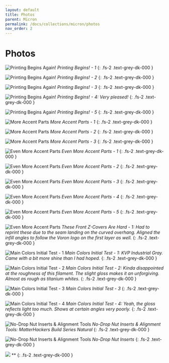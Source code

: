 ```yaml
---
layout: default
title: Photos
parent: Micron
permalink: /docs/collections/micron/photos
nav_order: 2
---
```


# Photos

![Printing Begins Again!](../../../../assets/images/micron-1-oops-printing-begins-again-1.jpg)
*Printing Begins! - 1*
{: .fs-2 .text-grey-dk-000 }

![Printing Begins Again!](../../../../assets/images/micron-1-oops-printing-begins-again-2.jpg)
*Printing Begins! - 2*
{: .fs-2 .text-grey-dk-000 }

![Printing Begins Again!](../../../../assets/images/micron-1-oops-printing-begins-again-3.jpg)
*Printing Begins! - 3*
{: .fs-2 .text-grey-dk-000 }

![Printing Begins Again!](../../../../assets/images/micron-1-oops-printing-begins-again-4.jpg)
*Printing Begins! - 4: Very pleased!*
{: .fs-2 .text-grey-dk-000 }

![Printing Begins Again!](../../../../assets/images/micron-1-oops-printing-begins-again-5.jpg)
*Printing Begins! - 5*
{: .fs-2 .text-grey-dk-000 }

![More Accent Parts](../../../../assets/images/micron-2-more-accents-1.jpg)
*More Accent Parts - 1*
{: .fs-2 .text-grey-dk-000 }

![More Accent Parts](../../../../assets/images/micron-2-more-accents-2.jpg)
*More Accent Parts - 2*
{: .fs-2 .text-grey-dk-000 }

![More Accent Parts](../../../../assets/images/micron-2-more-accents-3.jpg)
*More Accent Parts - 3*
{: .fs-2 .text-grey-dk-000 }

![Even More Accent Parts](../../../../assets/images/micron-3-even-more-accents-1.jpg)
*Even More Accent Parts - 1*
{: .fs-2 .text-grey-dk-000 }

![Even More Accent Parts](../../../../assets/images/micron-3-even-more-accents-2.jpg)
*Even More Accent Parts - 2*
{: .fs-2 .text-grey-dk-000 }

![Even More Accent Parts](../../../../assets/images/micron-3-even-more-accents-3.jpg)
*Even More Accent Parts - 3*
{: .fs-2 .text-grey-dk-000 }

![Even More Accent Parts](../../../../assets/images/micron-3-even-more-accents-4.jpg)
*Even More Accent Parts - 4*
{: .fs-2 .text-grey-dk-000 }

![Even More Accent Parts](../../../../assets/images/micron-3-even-more-accents-5.jpg)
*Even More Accent Parts - 5*
{: .fs-2 .text-grey-dk-000 }

![Even More Accent Parts](../../../../assets/images/micron-4-these-front-z-covers-are-hard-1.jpg)
*These Front Z-Covers Are Hard - 1: Had to reprint these due to the seam landing on the curved overhang. Aligned the infill angles to follow the Voron logo on the first layer as well.*
{: .fs-2 .text-grey-dk-000 }

![Main Colors Initial Test - 1](../../../../assets/images/micron-5-main-colors-initial-test-1.jpg)
*Main Colors Initial Test - 1: KVP Industrial Gray. Came with a bit more shine than I had hoped.*
{: .fs-2 .text-grey-dk-000 }

![Main Colors Initial Test - 2](../../../../assets/images/micron-5-main-colors-initial-test-2.jpg)
*Main Colors Initial Test - 2: Kinda disappointed at the roughness of this filament. The slight gloss makes it an unforgiving. Almost as rough as titanium whites.*
{: .fs-2 .text-grey-dk-000 }

![Main Colors Initial Test - 3](../../../../assets/images/micron-5-main-colors-initial-test-3.jpg)
*Main Colors Initial Test - 3*
{: .fs-2 .text-grey-dk-000 }

![Main Colors Initial Test - 4](../../../../assets/images/micron-5-main-colors-initial-test-4.jpg)
*Main Colors Initial Test - 4: Yeah, the gloss reflects light too much. Shows at certain angles very poorly.*
{: .fs-2 .text-grey-dk-000 }

![No-Drop Nut Inserts & Alignment Tools](../../../../assets/images/micron-6-no-drop-nuts-tools-1.jpg)
*No-Drop Nut Inserts & Alignment Tools: MatterHackers Build Series Natural*
{: .fs-2 .text-grey-dk-000 }

![No-Drop Nut Inserts & Alignment Tools](../../../../assets/images/micron-6-no-drop-nuts-tools-2.jpg)
*No-Drop Nut Inserts*
{: .fs-2 .text-grey-dk-000 }

![](../../../../assets/images/jpg)
**
{: .fs-2 .text-grey-dk-000 }